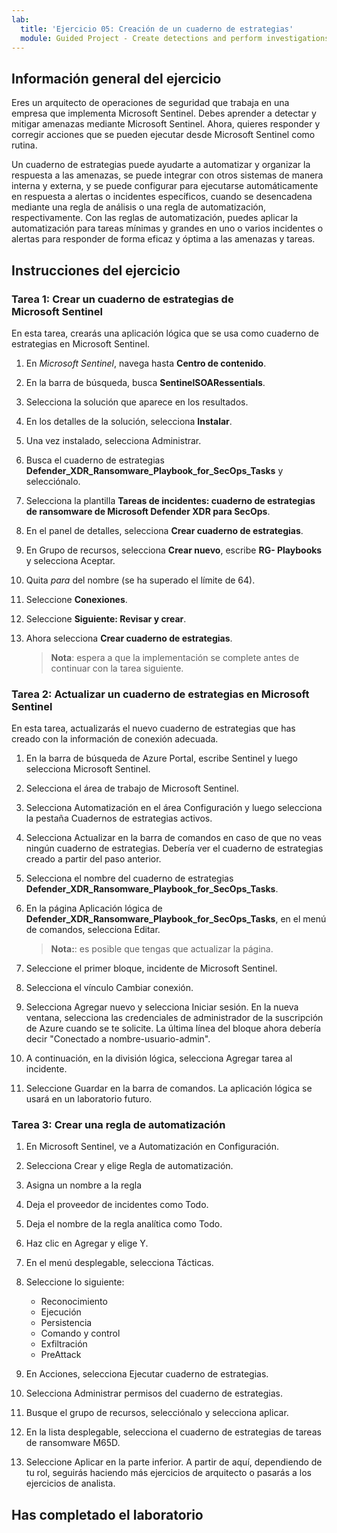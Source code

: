 ```yaml
---
lab:
  title: 'Ejercicio 05: Creación de un cuaderno de estrategias'
  module: Guided Project - Create detections and perform investigations using Microsoft Sentinel
---
```


## Información general del ejercicio

Eres un arquitecto de operaciones de seguridad que trabaja en una empresa que implementa Microsoft Sentinel. Debes aprender a detectar y mitigar amenazas mediante Microsoft Sentinel. Ahora, quieres responder y corregir acciones que se pueden ejecutar desde Microsoft Sentinel como rutina.

Un cuaderno de estrategias puede ayudarte a automatizar y organizar la respuesta a las amenazas, se puede integrar con otros sistemas de manera interna y externa, y se puede configurar para ejecutarse automáticamente en respuesta a alertas o incidentes específicos, cuando se desencadena mediante una regla de análisis o una regla de automatización, respectivamente. Con las reglas de automatización, puedes aplicar la automatización para tareas mínimas y grandes en uno o varios incidentes o alertas para responder de forma eficaz y óptima a las amenazas y tareas.

## Instrucciones del ejercicio

### Tarea 1: Crear un cuaderno de estrategias de Microsoft Sentinel

En esta tarea, crearás una aplicación lógica que se usa como cuaderno de estrategias en Microsoft Sentinel.

1. En *Microsoft Sentinel*, navega hasta **Centro de contenido**.

1. En la barra de búsqueda, busca **SentinelSOARessentials**.

1. Selecciona la solución que aparece en los resultados.

1. En los detalles de la solución, selecciona **Instalar**.

1. Una vez instalado, selecciona Administrar.

1. Busca el cuaderno de estrategias **Defender_XDR_Ransomware_Playbook_for_SecOps_Tasks** y selecciónalo.

1. Selecciona la plantilla **Tareas de incidentes: cuaderno de estrategias de ransomware de Microsoft Defender XDR para SecOps**.

1. En el panel de detalles, selecciona **Crear cuaderno de estrategias**.

1. En Grupo de recursos, selecciona **Crear nuevo**, escribe **RG- Playbooks** y selecciona Aceptar.

1. Quita *para* del nombre (se ha superado el límite de 64).

1. Seleccione **Conexiones**.

1. Seleccione **Siguiente: Revisar y crear**.

1. Ahora selecciona **Crear cuaderno de estrategias**.

    >**Nota**: espera a que la implementación se complete antes de continuar con la tarea siguiente.

### Tarea 2: Actualizar un cuaderno de estrategias en Microsoft Sentinel

En esta tarea, actualizarás el nuevo cuaderno de estrategias que has creado con la información de conexión adecuada.

1. En la barra de búsqueda de Azure Portal, escribe Sentinel y luego selecciona Microsoft Sentinel.

1. Selecciona el área de trabajo de Microsoft Sentinel.

1. Selecciona Automatización en el área Configuración y luego selecciona la pestaña Cuadernos de estrategias activos.

1. Selecciona Actualizar en la barra de comandos en caso de que no veas ningún cuaderno de estrategias. Debería ver el cuaderno de estrategias creado a partir del paso anterior.

1. Selecciona el nombre del cuaderno de estrategias **Defender_XDR_Ransomware_Playbook_for_SecOps_Tasks**.

1. En la página Aplicación lógica de **Defender_XDR_Ransomware_Playbook_for_SecOps_Tasks**, en el menú de comandos, selecciona Editar.

    >**Nota:**: es posible que tengas que actualizar la página.

1. Seleccione el primer bloque, incidente de Microsoft Sentinel.

1. Selecciona el vínculo Cambiar conexión.

1. Selecciona Agregar nuevo y selecciona Iniciar sesión. En la nueva ventana, selecciona las credenciales de administrador de la suscripción de Azure cuando se te solicite. La última línea del bloque ahora debería decir "Conectado a nombre-usuario-admin".

1. A continuación, en la división lógica, selecciona Agregar tarea al incidente.

1. Seleccione Guardar en la barra de comandos. La aplicación lógica se usará en un laboratorio futuro.

### Tarea 3: Crear una regla de automatización

1. En Microsoft Sentinel, ve a Automatización en Configuración.

1. Selecciona Crear y elige Regla de automatización.

1. Asigna un nombre a la regla

1. Deja el proveedor de incidentes como Todo.

1. Deja el nombre de la regla analítica como Todo.

1. Haz clic en Agregar y elige Y.

1. En el menú desplegable, selecciona Tácticas.

1. Seleccione lo siguiente:
    - Reconocimiento
    - Ejecución
    - Persistencia
    - Comando y control
    - Exfiltración
    - PreAttack

1. En Acciones, selecciona Ejecutar cuaderno de estrategias.

1. Selecciona Administrar permisos del cuaderno de estrategias.

1. Busque el grupo de recursos, selecciónalo y selecciona aplicar.

1. En la lista desplegable, selecciona el cuaderno de estrategias de tareas de ransomware M65D.

1. Seleccione Aplicar en la parte inferior.
A partir de aquí, dependiendo de tu rol, seguirás haciendo más ejercicios de arquitecto o pasarás a los ejercicios de analista.

## Has completado el laboratorio
